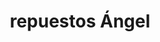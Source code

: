 ---
title: "repuestos Ángel"
url: /burgos-castile-y-leon/repuestos-angel/
shop: piezas de automóviles
---